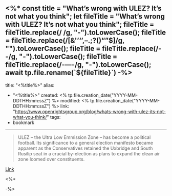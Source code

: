 <%*
const title = "What’s wrong with ULEZ? It’s not what you think";
let fileTitle = "What’s wrong with ULEZ? It’s not what you think";
fileTitle = fileTitle.replace(/ /g, "-").toLowerCase();
fileTitle = fileTitle.replace(/[&'’‘’,–.;?()“”$]/g, "").toLowerCase();
fileTitle = fileTitle.replace(/--/g, "-").toLowerCase();
fileTitle = fileTitle.replace(/-—-/g, "-").toLowerCase();
await tp.file.rename(`${fileTitle}`)
-%>
---
title: "<%title%>"
alias:
- "<%title%>"
created: <% tp.file.creation_date("YYYY-MM-DDTHH:mm:ssZ") %>
modified: <% tp.file.creation_date("YYYY-MM-DDTHH:mm:ssZ") %>
link:  "https://www.openrightsgroup.org/blog/whats-wrong-with-ulez-its-not-what-you-think/"
tags:
- bookmark
---

> ULEZ – the Ultra Low Emmission Zone – has become a political football. Its significance to a general election manifesto became apparent as the Conservatives retained the Uxbridge and South Rusilip seat in a crucial by-election as plans to expand the clean air zone loomed over constituents.

[Link](https://www.openrightsgroup.org/blog/whats-wrong-with-ulez-its-not-what-you-think/)

<%*

-%>